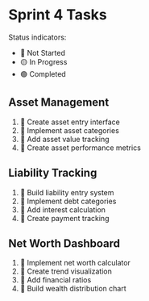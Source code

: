 # Sprint 4 Tasks

Status indicators:
- 🔴 Not Started
- 🟡 In Progress
- 🟢 Completed

## Asset Management
1. 🔴 Create asset entry interface
2. 🔴 Implement asset categories
3. 🔴 Add asset value tracking
4. 🔴 Create asset performance metrics

## Liability Tracking
1. 🔴 Build liability entry system
2. 🔴 Implement debt categories
3. 🔴 Add interest calculation
4. 🔴 Create payment tracking

## Net Worth Dashboard
1. 🔴 Implement net worth calculator
2. 🔴 Create trend visualization
3. 🔴 Add financial ratios
4. 🔴 Build wealth distribution chart 